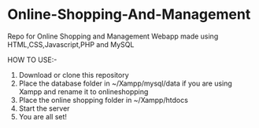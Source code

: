 # Online-Shopping-And-Management
Repo for Online Shopping and Management Webapp made using HTML,CSS,Javascript,PHP and MySQL

HOW TO USE:-
  1) Download or clone this repository
  2) Place the database folder in ~/Xampp/mysql/data if you are using Xampp and rename it to onlineshopping
  3) Place the online shopping folder in ~/Xampp/htdocs 
  4) Start the server
  5) You are all set!
